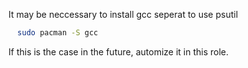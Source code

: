 It may be neccessary to install gcc seperat to use psutil

```bash
  sudo pacman -S gcc
```

If this is the case in the future, automize it in this role.